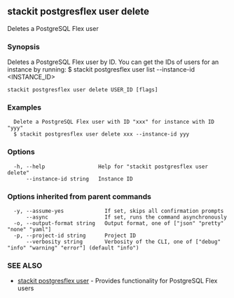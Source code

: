 ## stackit postgresflex user delete

Deletes a PostgreSQL Flex user

### Synopsis

Deletes a PostgreSQL Flex user by ID.
You can get the IDs of users for an instance by running:
  $ stackit postgresflex user list --instance-id <INSTANCE_ID>

```
stackit postgresflex user delete USER_ID [flags]
```

### Examples

```
  Delete a PostgreSQL Flex user with ID "xxx" for instance with ID "yyy"
  $ stackit postgresflex user delete xxx --instance-id yyy
```

### Options

```
  -h, --help                 Help for "stackit postgresflex user delete"
      --instance-id string   Instance ID
```

### Options inherited from parent commands

```
  -y, --assume-yes             If set, skips all confirmation prompts
      --async                  If set, runs the command asynchronously
  -o, --output-format string   Output format, one of ["json" "pretty" "none" "yaml"]
  -p, --project-id string      Project ID
      --verbosity string       Verbosity of the CLI, one of ["debug" "info" "warning" "error"] (default "info")
```

### SEE ALSO

* [stackit postgresflex user](./stackit_postgresflex_user.md)	 - Provides functionality for PostgreSQL Flex users

